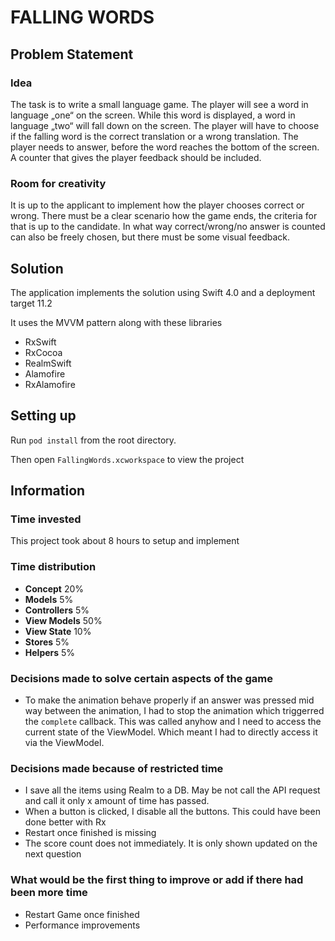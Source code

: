 # FALLING WORDS

## Problem Statement

### Idea

The task is to write a small language game. The player will see a word in language „one“ on the screen. While this word is displayed, a word in language „two“ will fall down on the screen. The player will have to choose if the falling word is the correct translation or a wrong translation. The player needs to answer, before the word reaches the bottom of the screen. A counter that gives the player feedback should be included.

### Room for creativity

It is up to the applicant to implement how the player chooses correct or wrong. There must be a clear scenario how the game ends, the criteria for that is up to the candidate. In what way correct/wrong/no answer is counted can also be freely chosen, but there must be some visual feedback.

## Solution

The application implements the solution using Swift 4.0 and a deployment target 11.2

It uses the MVVM pattern along with these libraries

- RxSwift
- RxCocoa
- RealmSwift
- Alamofire
- RxAlamofire

## Setting up

Run `pod install` from the root directory.

Then open `FallingWords.xcworkspace` to view the project

## Information

### Time invested

This project took about 8 hours to setup and implement

### Time distribution

- **Concept**  20%
- **Models**  5%
- **Controllers**  5%
- **View Models**  50%
- **View State**  10%
- **Stores**  5%
- **Helpers**  5%

### Decisions made to solve certain aspects of the game

- To make the animation behave properly if an answer was pressed mid way between the animation, I had to stop the animation which triggerred the `complete` callback. This was called anyhow and I need to access the current state of the ViewModel. Which meant I had to directly access it via the ViewModel.

### Decisions made because of restricted time

- I save all the items using Realm to a DB. May be not call the API request and call it only x amount of time has passed.
- When a button is clicked, I disable all the buttons. This could have been done better with Rx
- Restart once finished is missing
- The score count does not immediately. It is only shown updated on the next question

### What would be the first thing to improve or add if there had been more time

- Restart Game once finished
- Performance improvements

